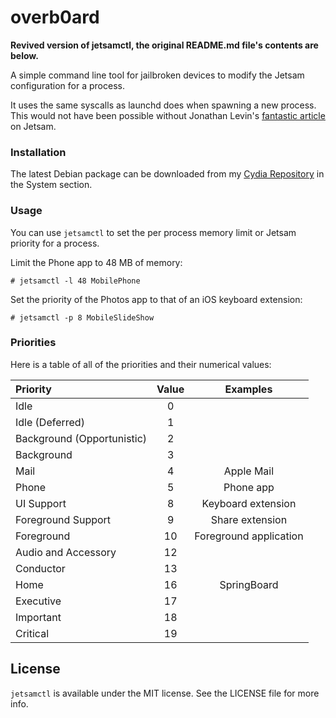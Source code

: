 # overb0ard

**Revived version of jetsamctl, the original README.md file's contents are below.**

A simple command line tool for jailbroken devices to modify the Jetsam configuration for a process.

It uses the same syscalls as launchd does when spawning a new process. This would not have been possible without Jonathan Levin's [fantastic article](http://www.newosxbook.com/articles/MemoryPressure.html) on Jetsam.

### Installation

The latest Debian package can be downloaded from my [Cydia Repository](https://doregon.github.io/cydia) in the System section.

### Usage

You can use `jetsamctl` to set the per process memory limit or Jetsam priority for a process.

Limit the Phone app to 48 MB of memory:

```
# jetsamctl -l 48 MobilePhone
```

Set the priority of the Photos app to that of an iOS keyboard extension:

```
# jetsamctl -p 8 MobileSlideShow
```

### Priorities

Here is a table of all of the priorities and their numerical values:

| Priority | Value | Examples |
|:--|:--:|:--:|
| Idle | 0 | |
| Idle (Deferred) | 1 | |
| Background (Opportunistic) | 2 | |
| Background | 3 | |
| Mail | 4 | Apple Mail |
| Phone | 5 | Phone app |
| UI Support | 8 | Keyboard extension |
| Foreground Support | 9 | Share extension |
| Foreground | 10 | Foreground application |
| Audio and Accessory | 12 | |
| Conductor | 13 | |
| Home | 16 | SpringBoard |
| Executive | 17 | |
| Important | 18 | |
| Critical | 19 | |


## License

`jetsamctl` is available under the MIT license. See the LICENSE file for more info.
